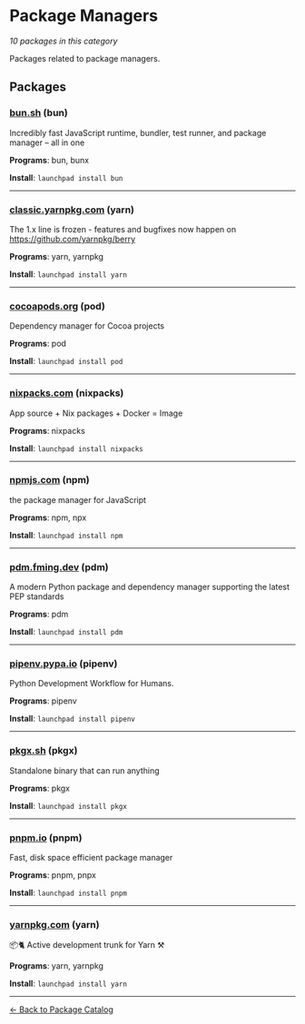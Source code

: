 # Package Managers

*10 packages in this category*

Packages related to package managers.

## Packages

### [bun.sh](../packages/bunsh.md) (bun)

Incredibly fast JavaScript runtime, bundler, test runner, and package manager – all in one

**Programs**: bun, bunx

**Install**: `launchpad install bun`

---

### [classic.yarnpkg.com](../packages/classicyarnpkgcom.md) (yarn)

The 1.x line is frozen - features and bugfixes now happen on https://github.com/yarnpkg/berry

**Programs**: yarn, yarnpkg

**Install**: `launchpad install yarn`

---

### [cocoapods.org](../packages/cocoapodsorg.md) (pod)

Dependency manager for Cocoa projects

**Programs**: pod

**Install**: `launchpad install pod`

---

### [nixpacks.com](../packages/nixpackscom.md) (nixpacks)

App source + Nix packages + Docker = Image

**Programs**: nixpacks

**Install**: `launchpad install nixpacks`

---

### [npmjs.com](../packages/npmjscom.md) (npm)

the package manager for JavaScript

**Programs**: npm, npx

**Install**: `launchpad install npm`

---

### [pdm.fming.dev](../packages/pdmfmingdev.md) (pdm)

A modern Python package and dependency manager supporting the latest PEP standards

**Programs**: pdm

**Install**: `launchpad install pdm`

---

### [pipenv.pypa.io](../packages/pipenvpypaio.md) (pipenv)

Python Development Workflow for Humans.

**Programs**: pipenv

**Install**: `launchpad install pipenv`

---

### [pkgx.sh](../packages/pkgxsh.md) (pkgx)

Standalone binary that can run anything

**Programs**: pkgx

**Install**: `launchpad install pkgx`

---

### [pnpm.io](../packages/pnpmio.md) (pnpm)

Fast, disk space efficient package manager

**Programs**: pnpm, pnpx

**Install**: `launchpad install pnpm`

---

### [yarnpkg.com](../packages/yarnpkgcom.md) (yarn)

📦🐈 Active development trunk for Yarn ⚒

**Programs**: yarn, yarnpkg

**Install**: `launchpad install yarn`

---

[← Back to Package Catalog](../package-catalog.md)
